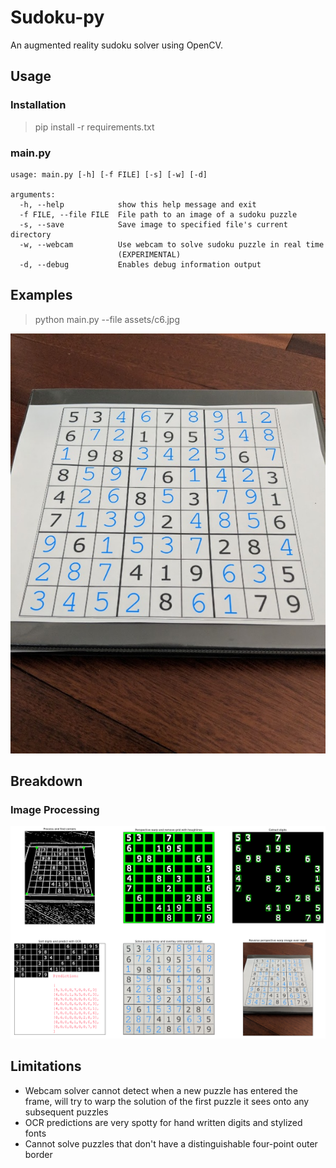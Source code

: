 # Sudoku-py

An augmented reality sudoku solver using OpenCV.

## Usage

### Installation
>pip install -r requirements.txt

### main.py
```
usage: main.py [-h] [-f FILE] [-s] [-w] [-d]

arguments:
  -h, --help            show this help message and exit
  -f FILE, --file FILE  File path to an image of a sudoku puzzle
  -s, --save            Save image to specified file's current directory
  -w, --webcam          Use webcam to solve sudoku puzzle in real time
                        (EXPERIMENTAL)
  -d, --debug           Enables debug information output
```

## Examples
>python main.py --file assets/c6.jpg

![Output_Image](https://github.com/AliShazly/sudoku-py/blob/master/assets/c6_solved.jpg)



## Breakdown

### Image Processing
![Breakdoown_img](https://github.com/AliShazly/sudoku-py/blob/master/assets/breakdown/breakdown.png)


## Limitations
- Webcam solver cannot detect when a new puzzle has entered the frame, will try to warp the solution of the first puzzle it sees onto any subsequent puzzles
- OCR predictions are very spotty for hand written digits and stylized fonts
- Cannot solve puzzles that don't have a distinguishable four-point outer border
